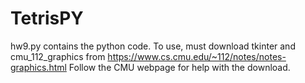 # TetrisPY
hw9.py contains the python code. 
To use, must download tkinter and cmu_112_graphics from 
https://www.cs.cmu.edu/~112/notes/notes-graphics.html
Follow the CMU webpage for help with the download. 
